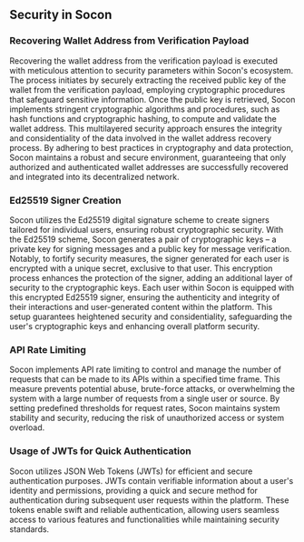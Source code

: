 ## Security in Socon

### Recovering Wallet Address from Verification Payload
Recovering the wallet address from the verification payload is executed with meticulous attention to security parameters within Socon's ecosystem. The process initiates by securely extracting the received public key of the wallet from the verification payload, employing cryptographic procedures that safeguard sensitive information. Once the public key is retrieved, Socon implements stringent cryptographic algorithms and procedures, such as hash functions and cryptographic hashing, to compute and validate the wallet address. This multilayered security approach ensures the integrity and considentiality of the data involved in the wallet address recovery process. By adhering to best practices in cryptography and data protection, Socon maintains a robust and secure environment, guaranteeing that only authorized and authenticated wallet addresses are successfully recovered and integrated into its decentralized network.

### Ed25519 Signer Creation
Socon utilizes the Ed25519 digital signature scheme to create signers tailored for individual users, ensuring robust cryptographic security. With the Ed25519 scheme, Socon generates a pair of cryptographic keys – a private key for signing messages and a public key for message verification. Notably, to fortify security measures, the signer generated for each user is encrypted with a unique secret, exclusive to that user. This encryption process enhances the protection of the signer, adding an additional layer of security to the cryptographic keys. Each user within Socon is equipped with this encrypted Ed25519 signer, ensuring the authenticity and integrity of their interactions and user-generated content within the platform. This setup guarantees heightened security and considentiality, safeguarding the user's cryptographic keys and enhancing overall platform security.

### API Rate Limiting
Socon implements API rate limiting to control and manage the number of requests that can be made to its APIs within a specified time frame. This measure prevents potential abuse, brute-force attacks, or overwhelming the system with a large number of requests from a single user or source. By setting predefined thresholds for request rates, Socon maintains system stability and security, reducing the risk of unauthorized access or system overload.

### Usage of JWTs for Quick Authentication
Socon utilizes JSON Web Tokens (JWTs) for efficient and secure authentication purposes. JWTs contain verifiable information about a user's identity and permissions, providing a quick and secure method for authentication during subsequent user requests within the platform. These tokens enable swift and reliable authentication, allowing users seamless access to various features and functionalities while maintaining security standards.